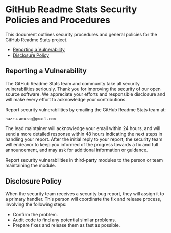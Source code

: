 # GitHub Readme Stats Security Policies and Procedures <!-- omit in toc -->

This document outlines security procedures and general policies for the
GitHub Readme Stats project.

- [Reporting a Vulnerability](#reporting-a-vulnerability)
- [Disclosure Policy](#disclosure-policy)

## Reporting a Vulnerability 

The GitHub Readme Stats team and community take all security vulnerabilities
seriously. Thank you for improving the security of our open source 
software. We appreciate your efforts and responsible disclosure and will
make every effort to acknowledge your contributions.

Report security vulnerabilities by emailing the GitHub Readme Stats team at:

```
hazru.anurag@gmail.com
```

The lead maintainer will acknowledge your email within 24 hours, and will
send a more detailed response within 48 hours indicating the next steps in 
handling your report. After the initial reply to your report, the security
team will endeavor to keep you informed of the progress towards a fix and
full announcement, and may ask for additional information or guidance.

Report security vulnerabilities in third-party modules to the person or 
team maintaining the module.

## Disclosure Policy

When the security team receives a security bug report, they will assign it
to a primary handler. This person will coordinate the fix and release
process, involving the following steps:

  * Confirm the problem.
  * Audit code to find any potential similar problems.
  * Prepare fixes and release them as fast as possible.
